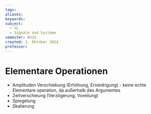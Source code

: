 ```yaml
---
tags: 
aliases: 
keywords: 
subject:
  - VL
  - Signale und Systeme
semester: WS24
created: 2. Oktober 2024
professor:
---
```

 
# Elementare Operationen

- Amplituden Verschiebung (Erhöhung, Erniedrigung) - keine echte Elementare operation, da außerhalb des Argumentes
- Zeitverschieung (Verzögerung, Voreilung)
- Spiegelung
- Skalierung